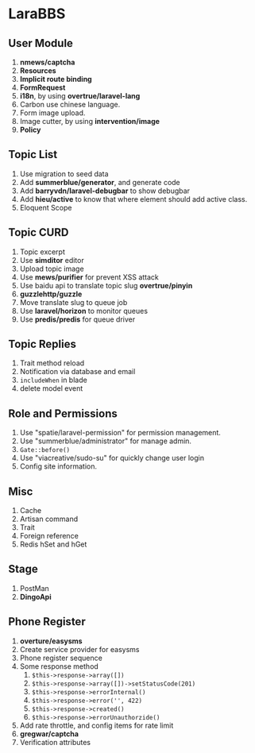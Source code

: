 # LaraBBS

## User Module

1. **nmews/captcha**
2. **Resources**
3. **Implicit route binding**
4. **FormRequest**
5. **i18n**, by using **overtrue/laravel-lang**
6. Carbon use chinese language.
7. Form image upload.
8. Image cutter, by using **intervention/image**
9. **Policy**

## Topic List

1. Use migration to seed data
2. Add **summerblue/generator**, and generate code
3. Add **barryvdn/laravel-debugbar** to show debugbar
4. Add **hieu/active** to know that where element should add active class.
5. Eloquent Scope

## Topic CURD

1. Topic excerpt
2. Use **simditor** editor
3. Upload topic image
4. Use **mews/purifier** for prevent XSS attack
5. Use baidu api to translate topic slug **overtrue/pinyin**
6. **guzzlehttp/guzzle**
7. Move translate slug to queue job
8. Use **laravel/horizon** to monitor queues
9. Use **predis/predis** for queue driver

## Topic Replies

1. Trait method reload
2. Notification via database and email
3. `includeWhen` in blade
4. delete model event

## Role and Permissions

1. Use "spatie/laravel-permission" for permission management.
2. Use "summerblue/administrator" for manage admin.
3. `Gate::before()`
4. Use "viacreative/sudo-su" for quickly change user login
5. Config site information.

## Misc

1. Cache
2. Artisan command
3. Trait
4. Foreign reference
5. Redis hSet and hGet

## Stage

1. PostMan
2. **DingoApi**

## Phone Register

1. **overture/easysms**
2. Create service provider for easysms
3. Phone register sequence
4. Some response method
    1. `$this->response->array([])`
    2. `$this->response->array([])->setStatusCode(201)`
    3. `$this->response->errorInternal()`
    4. `$this->response->error('', 422)`
    5. `$this->response->created()`
    6. `$this->response->errorUnauthorzide()`
5. Add rate throttle, and config items for rate limit
6. **gregwar/captcha**
7. Verification attributes